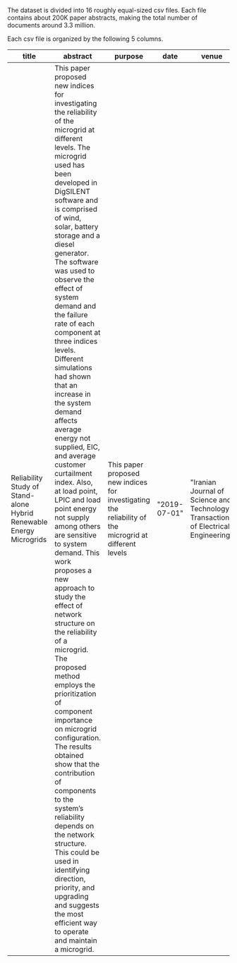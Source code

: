 The dataset is divided into 16 roughly equal-sized csv files. Each file contains about 200K paper abstracts, making the total number of documents around 3.3 million.

Each csv file is organized by the following 5 columns.

| title | abstract | purpose | date | venue | 
| --- | --- | --- | --- | --- |
| Reliability Study of Stand-alone Hybrid Renewable Energy Microgrids | This paper proposed new indices for investigating the reliability of the microgrid at different levels. The microgrid used has been developed in DigSILENT software and is comprised of wind, solar, battery storage and a diesel generator. The software was used to observe the effect of system demand and the failure rate of each component at three indices levels. Different simulations had shown that an increase in the system demand affects average energy not supplied, EIC, and average customer curtailment index. Also, at load point, LPIC and load point energy not supply among others are sensitive to system demand. This work proposes a new approach to study the effect of network structure on the reliability of a microgrid. The proposed method employs the prioritization of component importance on microgrid configuration. The results obtained show that the contribution of components to the system’s reliability depends on the network structure. This could be used in identifying direction, priority, and upgrading and suggests the most efficient way to operate and maintain a microgrid. | This paper proposed new indices for investigating the reliability of the microgrid at different levels | "2019-07-01" | "Iranian Journal of Science and Technology, Transactions of Electrical Engineering" | 
